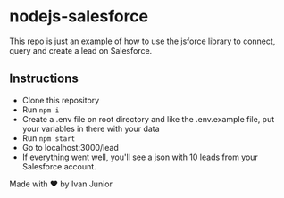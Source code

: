 # nodejs-salesforce
This repo is just an example of how to use the jsforce library to connect, query and create a lead on Salesforce.

## Instructions
- Clone this repository
- Run `npm i` 
- Create a .env file on root directory and like the .env.example file, put your variables in there with your data
- Run `npm start` 
- Go to localhost:3000/lead
- If everything went well, you'll see a json with 10 leads from your Salesforce account.

Made with ❤️ by Ivan Junior